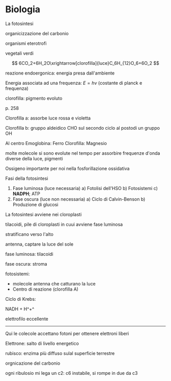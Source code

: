 # Biologia


La fotosintesi


organicizzazione del carbonio

organismi eterotrofi

vegetali verdi

$$
6CO_2+6H_2O\xrightarrow[clorofilla]{luce}C_6H_{12}O_6+6O_2
$$

reazione endoergonica: energia presa dall'ambiente


Energia associata ad una frequenza: $E=h\nu$ (costante di planck e frequenza)

clorofilla: pigmento evoluto

p. 258

Clorofilla a: assorbe luce rossa e violetta

Clorofilla b: gruppo aldeidico CHO sul secondo ciclo al postodi un gruppo OH


Al centro
Emoglobina: Ferro
Clorofilla: Magnesio

molte molecole si sono evolute nel tempo per assorbire frequenze d'onda diverse della luce, pigmenti

Ossigeno importante per noi nella fosforillazione ossidativa

Fasi della fotosintesi
1. Fase luminosa (luce necessaria)
a) Fotolisi dell'HSO
b) Fotosistemi
c) **NADPH**; ATP
2. Fase oscura (luce non necessaria)
a) Ciclo di Calvin-Benson
b) Produzione di glucosi


La fotosintesi avviene nei cloroplasti

tilacoidi, pile di cloroplasti in cuui avviene fase luminosa

stratificano verso l'alto

antenna, captare la luce del sole

fase luminosa: tilacoidi

fase oscura: stroma


fotosistemi:
* molecole antenna che catturano la luce
* Centro di reazione (clorofilla A)


Ciclo di Krebs:

NADH + H^+^

elettrofilo eccellente

---

Qui le colecole accettano fotoni per ottenere elettroni liberi

Elettrone: salto di livello energetico

rubisco: enzima più diffuso sulal superficie terrestre

orgnicazione del carbonio

ogni ribulosio mi lega un c2: c6 instabile, si rompe in due da c3


<!--stackedit_data:
eyJoaXN0b3J5IjpbLTE4MDYzNDEwMDAsMjc2Mzg5MjYwLDIwMj
AyNjAyNTUsLTY0Njk0NzExNl19
-->
